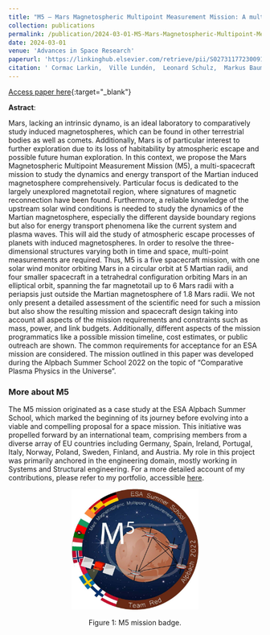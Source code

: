 ```yaml
---
title: "M5 — Mars Magnetospheric Multipoint Measurement Mission: A multi-spacecraft plasma physics mission to Mars"
collection: publications
permalink: /publication/2024-03-01-M5-Mars-Magnetospheric-Multipoint-Measurement-Mission-A-multi-spacecraft-plasma-physics-mission-to-Mars
date: 2024-03-01
venue: 'Advances in Space Research'
paperurl: 'https://linkinghub.elsevier.com/retrieve/pii/S0273117723009171'
citation: ' Cormac Larkin,  Ville Lundén,  Leonard Schulz,  Markus Baumgartner-Steinleitner,  Marianne Brekkum,  Adam Cegla,  Pietro Dazzi,  Alessia Iuliis,  Jonas Gesch,  Sofia Lennerstrand,  Sara Nesbit-Östman,  Vasco Pires,  Inés Palanca,  Daniel Teubenbacher,  Florine Enengl,  Marcus Hallmann, &quot;M5 — Mars Magnetospheric Multipoint Measurement Mission: A multi-spacecraft plasma physics mission to Mars.&quot; Advances in Space Research, 2024.'
---
```

[Access paper here](https://linkinghub.elsevier.com/retrieve/pii/S0273117723009171){:target="_blank"}

**Astract**:

Mars, lacking an intrinsic dynamo, is an ideal laboratory to comparatively study induced magnetospheres, which can be found in other terrestrial bodies as well as comets. Additionally, Mars is of particular interest to further exploration due to its loss of habitability by atmospheric escape and possible future human exploration. In this context, we propose the Mars Magnetospheric Multipoint Measurement Mission (M5), a multi-spacecraft mission to study the dynamics and energy transport of the Martian induced magnetosphere comprehensively. Particular focus is dedicated to the largely unexplored magnetotail region, where signatures of magnetic reconnection have been found. Furthermore, a reliable knowledge of the upstream solar wind conditions is needed to study the dynamics of the Martian magnetosphere, especially the different dayside boundary regions but also for energy transport phenomena like the current system and plasma waves. This will aid the study of atmospheric escape processes of planets with induced magnetospheres. In order to resolve the three-dimensional structures varying both in time and space, multi-point measurements are required. Thus, M5 is a five spacecraft mission, with one solar wind monitor orbiting Mars in a circular orbit at 5 Martian radii, and four smaller spacecraft in a tetrahedral configuration orbiting Mars in an elliptical orbit, spanning the far magnetotail up to 6 Mars radii with a periapsis just outside the Martian magnetosphere of 1.8 Mars radii. We not only present a detailed assessment of the scientific need for such a mission but also show the resulting mission and spacecraft design taking into account all aspects of the mission requirements and constraints such as mass, power, and link budgets. Additionally, different aspects of the mission programmatics like a possible mission timeline, cost estimates, or public outreach are shown. The common requirements for acceptance for an ESA mission are considered. The mission outlined in this paper was developed during the Alpbach Summer School 2022 on the topic of “Comparative Plasma Physics in the Universe”.

### More about M5

The M5 mission originated as a case study at the ESA Alpbach Summer School, which marked the beginning of its journey before evolving into a viable and compelling proposal for a space mission. This initiative was propelled forward by an international team, comprising members from a diverse array of EU countries including Germany, Spain, Ireland, Portugal, Italy, Norway, Poland, Sweden, Finland, and Austria. My role in this project was primarily anchored in the engineering domain, mostly working in Systems and Structural engineering. For a more detailed account of my contributions, please refer to my portfolio, accessible [here](https://vascopires.github.io/portfolio/portfolio-1/).


<p align="center">
    <img src="/images/m5_badge.jpg" style="width:50%;">
</p>
<p align="center">
    Figure 1: M5 mission badge.
</p>
